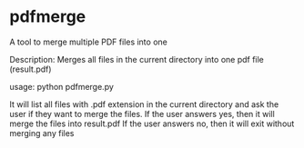 # pdfmerge
A tool to merge multiple PDF files into one

Description: Merges all files in the current directory into one pdf file (result.pdf)

usage: python pdfmerge.py

It will list all files with .pdf extension in the current directory and ask the user if they want to merge the files. If the user answers yes, then it will merge the files into result.pdf If the user answers no, then it will exit without merging any files